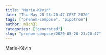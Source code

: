```yaml
---
title: "Marie-Kévin"
date: "Thu May 28 23:20:47 CEST 2020"
tags: ["prenom-compose", "pipotron"]
author: m1ch3l
categories: ["generated"]
slug: "prenom-compose/2020-05-28-23:20:47"
---
```


Marie-Kévin
